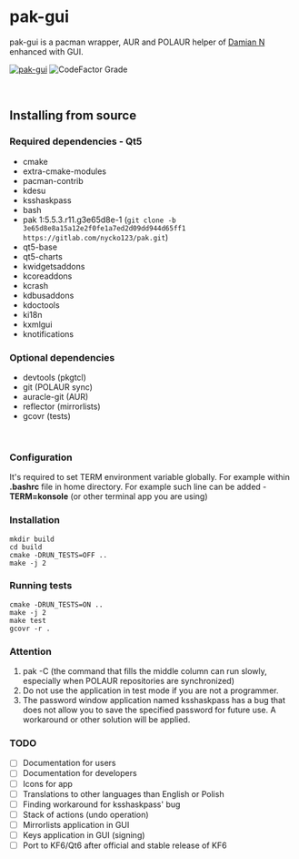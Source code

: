 # pak-gui

pak-gui is a pacman wrapper, AUR and POLAUR helper of [Damian N](https://gitlab.com/nycko123/pak) enhanced with GUI.

[![pak-gui](https://github.com/CachyOS/pak-gui/actions/workflows/ci.yml/badge.svg?branch=main)](https://github.com/CachyOS/pak-gui/actions/workflows/ci.yml)
![CodeFactor Grade](https://img.shields.io/codefactor/grade/github/CachyOS/pak-gui/main)


<br/>

## Installing from source

### Required dependencies - Qt5

- cmake
- extra-cmake-modules
- pacman-contrib
- kdesu
- ksshaskpass
- bash
- pak 1:5.5.3.r11.g3e65d8e-1 (`git clone -b 3e65d8e8a15a12e2f0fe1a7ed2d09dd944d65ff1 https://gitlab.com/nycko123/pak.git`)
- qt5-base
- qt5-charts
- kwidgetsaddons
- kcoreaddons
- kcrash
- kdbusaddons
- kdoctools
- ki18n
- kxmlgui
- knotifications


### Optional dependencies

- devtools (pkgtcl)
- git (POLAUR sync)
- auracle-git (AUR)
- reflector (mirrorlists)
- gcovr (tests)

<br/>

### Configuration

It's required to set TERM environment variable globally.
For example within <b>.bashrc</b> file in home directory.
For example such line can be added - <b>TERM=konsole</b> (or other terminal app you are using)

### Installation

```
mkdir build
cd build
cmake -DRUN_TESTS=OFF ..
make -j 2
```

### Running tests

```
cmake -DRUN_TESTS=ON ..
make -j 2
make test
gcovr -r .
```

### Attention

1) pak -C (the command that fills the middle column can run slowly, especially when POLAUR repositories are synchronized)
2) Do not use the application in test mode if you are not a programmer.
3) The password window application named ksshaskpass has a bug that does not allow you to save the specified password for future use. A workaround or other solution will be applied.

### TODO

- [ ] Documentation for users
- [ ] Documentation for developers
- [ ] Icons for app
- [ ] Translations to other languages than English or Polish
- [ ] Finding workaround for ksshaskpass' bug
- [ ] Stack of actions (undo operation)
- [ ] Mirrorlists application in GUI
- [ ] Keys application in GUI (signing)
- [ ] Port to KF6/Qt6 after official and stable release of KF6
